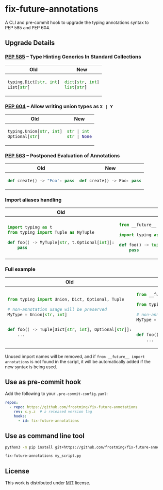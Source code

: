# fix-future-annotations

A CLI and pre-commit hook to upgrade the typing annotations syntax to PEP 585 and PEP 604.


## Upgrade Details

### [PEP 585] – Type Hinting Generics In Standard Collections

<table>
<thead>
<tr><th>Old</th><th>New</th></tr>
</thead>
<tbody>
<tr><td>

```python
typing.Dict[str, int]
List[str]
```
</td><td>

```python
dict[str, int]
list[str]
```
</td></tr></tbody>
</table>


### [PEP 604] – Allow writing union types as `X | Y`

<table>
<thead>
<tr><th>Old</th><th>New</th></tr>
</thead>
<tbody>
<tr><td>

```python
typing.Union[str, int]
Optional[str]
```
</td><td>

```python
str | int
str | None
```
</td></tr></tbody>
</table>

### [PEP 563] – Postponed Evaluation of Annotations

<table>
<thead>
<tr><th>Old</th><th>New</th></tr>
</thead>
<tbody>
<tr><td>

```python
def create() -> "Foo": pass
```
</td><td>

```python
def create() -> Foo: pass
```
</td></tr></tbody>
</table>

### Import aliases handling

<table>
<thead>
<tr><th>Old</th><th>New</th></tr>
</thead>
<tbody>
<tr><td>

```python
import typing as t
from typing import Tuple as MyTuple

def foo() -> MyTuple[str, t.Optional[int]]:
    pass
```
</td><td>

```python
from __future__ import annotations

import typing as t

def foo() -> tuple[str, int | None]:
    pass
```
</td></tr></tbody>
</table>

### Full example

<table>
<thead>
<tr><th>Old</th><th>New</th></tr>
</thead>
<tbody>
<tr><td>

```python
from typing import Union, Dict, Optional, Tuple

# non-annotation usage will be preserved
MyType = Union[str, int]


def foo() -> Tuple[Dict[str, int], Optional[str]]:
    ...
```
</td><td>

```python
from __future__ import annotations

from typing import Union

# non-annotation usage will be preserved
MyType = Union[str, int]


def foo() -> tuple[dict[str, int], str | None]:
    ...
```
</td></tr></tbody>
</table>

Unused import names will be removed, and if `from __future__ import annotations` is not found in the script, it will be automatically added if the new syntax is being used.

## Use as pre-commit hook

Add the following to your `.pre-commit-config.yaml`:

```yaml
repos:
  - repo: https://github.com/frostming/fix-future-annotations
    rev: x.y.z  # a released version tag
    hooks:
      - id: fix-future-annotations
```

## Use as command line tool

```bash
python3 -m pip install git+https://github.com/frostming/fix-future-annotations.git

fix-future-annotations my_script.py
```

## License

This work is distributed under [MIT](https://github.com/frostming/fix-future-annotations/blob/main/README.md) license.

[PEP 563]: https://peps.python.org/pep-0563/
[PEP 585]: https://peps.python.org/pep-0585/
[PEP 604]: https://peps.python.org/pep-0604/
